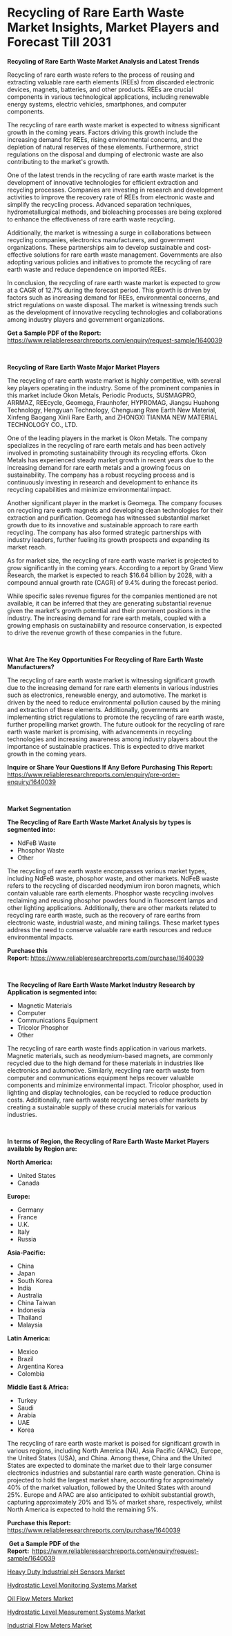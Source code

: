 <p><h1>Recycling of Rare Earth Waste Market Insights, Market Players and Forecast Till 2031</h1></p><p><strong>Recycling of Rare Earth Waste Market Analysis and Latest Trends</strong></p>
<p><p>Recycling of rare earth waste refers to the process of reusing and extracting valuable rare earth elements (REEs) from discarded electronic devices, magnets, batteries, and other products. REEs are crucial components in various technological applications, including renewable energy systems, electric vehicles, smartphones, and computer components.</p><p>The recycling of rare earth waste market is expected to witness significant growth in the coming years. Factors driving this growth include the increasing demand for REEs, rising environmental concerns, and the depletion of natural reserves of these elements. Furthermore, strict regulations on the disposal and dumping of electronic waste are also contributing to the market's growth.</p><p>One of the latest trends in the recycling of rare earth waste market is the development of innovative technologies for efficient extraction and recycling processes. Companies are investing in research and development activities to improve the recovery rate of REEs from electronic waste and simplify the recycling process. Advanced separation techniques, hydrometallurgical methods, and bioleaching processes are being explored to enhance the effectiveness of rare earth waste recycling.</p><p>Additionally, the market is witnessing a surge in collaborations between recycling companies, electronics manufacturers, and government organizations. These partnerships aim to develop sustainable and cost-effective solutions for rare earth waste management. Governments are also adopting various policies and initiatives to promote the recycling of rare earth waste and reduce dependence on imported REEs.</p><p>In conclusion, the recycling of rare earth waste market is expected to grow at a CAGR of 12.7% during the forecast period. This growth is driven by factors such as increasing demand for REEs, environmental concerns, and strict regulations on waste disposal. The market is witnessing trends such as the development of innovative recycling technologies and collaborations among industry players and government organizations.</p></p>
<p><strong>Get a Sample PDF of the Report:&nbsp;</strong> <a href="https://www.reliableresearchreports.com/enquiry/request-sample/1640039">https://www.reliableresearchreports.com/enquiry/request-sample/1640039</a></p>
<p>&nbsp;</p>
<p><strong>Recycling of Rare Earth Waste Major Market Players</strong></p>
<p><p>The recycling of rare earth waste market is highly competitive, with several key players operating in the industry. Some of the prominent companies in this market include Okon Metals, Periodic Products, SUSMAGPRO, ARRMAZ, REEcycle, Geomega, Fraunhofer, HYPROMAG, Jiangsu Huahong Technology, Hengyuan Technology, Chenguang Rare Earth New Material, Xinfeng Baogang Xinli Rare Earth, and ZHONGXI TIANMA NEW MATERIAL TECHNOLOGY CO., LTD.</p><p>One of the leading players in the market is Okon Metals. The company specializes in the recycling of rare earth metals and has been actively involved in promoting sustainability through its recycling efforts. Okon Metals has experienced steady market growth in recent years due to the increasing demand for rare earth metals and a growing focus on sustainability. The company has a robust recycling process and is continuously investing in research and development to enhance its recycling capabilities and minimize environmental impact.</p><p>Another significant player in the market is Geomega. The company focuses on recycling rare earth magnets and developing clean technologies for their extraction and purification. Geomega has witnessed substantial market growth due to its innovative and sustainable approach to rare earth recycling. The company has also formed strategic partnerships with industry leaders, further fueling its growth prospects and expanding its market reach.</p><p>As for market size, the recycling of rare earth waste market is projected to grow significantly in the coming years. According to a report by Grand View Research, the market is expected to reach $16.64 billion by 2028, with a compound annual growth rate (CAGR) of 9.4% during the forecast period.</p><p>While specific sales revenue figures for the companies mentioned are not available, it can be inferred that they are generating substantial revenue given the market's growth potential and their prominent positions in the industry. The increasing demand for rare earth metals, coupled with a growing emphasis on sustainability and resource conservation, is expected to drive the revenue growth of these companies in the future.</p></p>
<p>&nbsp;</p>
<p><strong>What Are The Key Opportunities For Recycling of Rare Earth Waste Manufacturers?</strong></p>
<p><p>The recycling of rare earth waste market is witnessing significant growth due to the increasing demand for rare earth elements in various industries such as electronics, renewable energy, and automotive. The market is driven by the need to reduce environmental pollution caused by the mining and extraction of these elements. Additionally, governments are implementing strict regulations to promote the recycling of rare earth waste, further propelling market growth. The future outlook for the recycling of rare earth waste market is promising, with advancements in recycling technologies and increasing awareness among industry players about the importance of sustainable practices. This is expected to drive market growth in the coming years.</p></p>
<p><strong>Inquire or Share Your Questions If Any Before Purchasing This Report:</strong> <a href="https://www.reliableresearchreports.com/enquiry/pre-order-enquiry/1640039">https://www.reliableresearchreports.com/enquiry/pre-order-enquiry/1640039</a></p>
<p>&nbsp;</p>
<p><strong>Market Segmentation</strong></p>
<p><strong>The Recycling of Rare Earth Waste Market Analysis by types is segmented into:</strong></p>
<p><ul><li>NdFeB Waste</li><li>Phosphor Waste</li><li>Other</li></ul></p>
<p><p>The recycling of rare earth waste encompasses various market types, including NdFeB waste, phosphor waste, and other markets. NdFeB waste refers to the recycling of discarded neodymium iron boron magnets, which contain valuable rare earth elements. Phosphor waste recycling involves reclaiming and reusing phosphor powders found in fluorescent lamps and other lighting applications. Additionally, there are other markets related to recycling rare earth waste, such as the recovery of rare earths from electronic waste, industrial waste, and mining tailings. These market types address the need to conserve valuable rare earth resources and reduce environmental impacts.</p></p>
<p><strong>Purchase this Report:&nbsp;</strong><a href="https://www.reliableresearchreports.com/purchase/1640039">https://www.reliableresearchreports.com/purchase/1640039</a></p>
<p>&nbsp;</p>
<p><strong>The Recycling of Rare Earth Waste Market Industry Research by Application is segmented into:</strong></p>
<p><ul><li>Magnetic Materials</li><li>Computer</li><li>Communications Equipment</li><li>Tricolor Phosphor</li><li>Other</li></ul></p>
<p><p>The recycling of rare earth waste finds application in various markets. Magnetic materials, such as neodymium-based magnets, are commonly recycled due to the high demand for these materials in industries like electronics and automotive. Similarly, recycling rare earth waste from computer and communications equipment helps recover valuable components and minimize environmental impact. Tricolor phosphor, used in lighting and display technologies, can be recycled to reduce production costs. Additionally, rare earth waste recycling serves other markets by creating a sustainable supply of these crucial materials for various industries.</p></p>
<p>&nbsp;</p>
<p><strong>In terms of Region, the Recycling of Rare Earth Waste Market Players available by Region are:</strong></p>
<p>
    <p> <strong> North America: </strong>
        <ul>
            <li>United States</li>
            <li>Canada</li>
        </ul>
        </p> 
    <p> <strong> Europe: </strong>
        <ul>
            <li>Germany</li>
            <li>France</li>
            <li>U.K.</li>
            <li>Italy</li>
            <li>Russia</li>
        </ul>
        </p> 
    <p> <strong> Asia-Pacific: </strong>
        <ul>
            <li>China</li>
            <li>Japan</li>
            <li>South Korea</li>
            <li>India</li>
            <li>Australia</li>
            <li>China Taiwan</li>
            <li>Indonesia</li>
            <li>Thailand</li>
            <li>Malaysia</li>
        </ul>
        </p> 
    <p> <strong> Latin America: </strong>
        <ul>
            <li>Mexico</li>
            <li>Brazil</li>
            <li>Argentina Korea</li>
            <li>Colombia</li>
        </ul>
        </p> 
    <p> <strong> Middle East & Africa: </strong>
        <ul>
            <li>Turkey</li>
            <li>Saudi</li>
            <li>Arabia</li>
            <li>UAE</li>
            <li>Korea</li>
        </ul>
    </p>
    </p>
<p><p>The recycling of rare earth waste market is poised for significant growth in various regions, including North America (NA), Asia Pacific (APAC), Europe, the United States (USA), and China. Among these, China and the United States are expected to dominate the market due to their large consumer electronics industries and substantial rare earth waste generation. China is projected to hold the largest market share, accounting for approximately 40% of the market valuation, followed by the United States with around 25%. Europe and APAC are also anticipated to exhibit substantial growth, capturing approximately 20% and 15% of market share, respectively, whilst North America is expected to hold the remaining 5%.</p></p>
<p><strong>Purchase this Report: </strong><a href="https://www.reliableresearchreports.com/purchase/1640039">https://www.reliableresearchreports.com/purchase/1640039</a></p>
<p>&nbsp;<strong>Get a Sample PDF of the Report:&nbsp;&nbsp;</strong><a href="https://www.reliableresearchreports.com/enquiry/request-sample/1640039">https://www.reliableresearchreports.com/enquiry/request-sample/1640039</a></p>
<p><strong></strong></p>
<p><p><a href="https://medium.com/p/ba5e141b04d6/edit">Heavy Duty Industrial pH Sensors Market</a></p><p><a href="https://medium.com/p/53e46b04df78/edit">Hydrostatic Level Monitoring Systems Market</a></p><p><a href="https://medium.com/p/d4192e877592/edit">Oil Flow Meters Market</a></p><p><a href="https://medium.com/p/3456b4ebb743/edit">Hydrostatic Level Measurement Systems Market</a></p><p><a href="https://medium.com/p/aa67cb87fdce/edit">Industrial Flow Meters Market</a></p></p>